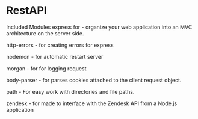 # RestAPI
 Included Modules
 express for - organize your web application into an MVC architecture on the server side.
 
 http-errors - for creating errors for express 
 
 nodemon - for automatic restart server
 
 morgan - for for logging request
 
 body-parser - for  parses cookies attached to the client request object. 
 
 path - For easy work with directories and file paths.
 
 zendesk - for  made to interface with the Zendesk API from a Node.js application

